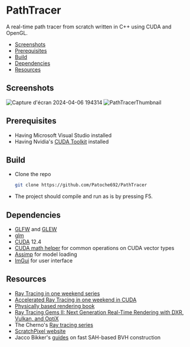 # PathTracer

A real-time path tracer from scratch written in C++ using CUDA and OpenGL.

- [Screenshots](#screenshots)
- [Prerequisites](#prerequisites)
- [Build](#build)
- [Dependencies](#dependencies)
- [Resources](#resources)

## Screenshots
![Capture d'écran 2024-04-06 194314](https://github.com/Patoche692/PathTracer/assets/54531293/4b5813a6-61ea-45bc-a2c7-5e110d82e9d8)
![PathTracerThumbnail](https://github.com/Patoche692/PathTracer/assets/54531293/ba648d76-125d-458c-849b-08f99fdf6da8)

## Prerequisites
- Having Microsoft Visual Studio installed
- Having Nvidia's [CUDA Toolkit](https://developer.nvidia.com/cuda-downloads) installed

## Build
- Clone the repo
   ```sh
   git clone https://github.com/Patoche692/PathTracer
   ```
- The project should compile and run as is by pressing F5.

## Dependencies
- [GLFW](https://www.glfw.org) and [GLEW](https://glew.sourceforge.net)
- [glm](https://github.com/g-truc/glm)
- [CUDA](https://developer.nvidia.com/cuda-downloads) 12.4
- [CUDA math helper](https://github.com/NVIDIA/cuda-samples/blob/master/Common/helper_math.h) for common operations on CUDA vector types
- [Assimp](https://github.com/assimp/assimp) for model loading
- [ImGui](https://github.com/ocornut/imgui) for user interface


## Resources
- [Ray Tracing in one weekend series](https://raytracing.github.io)
- [Accelerated Ray Tracing in one weekend in CUDA](https://developer.nvidia.com/blog/accelerated-ray-tracing-cuda/)
- [Physically based rendering book](https://www.pbr-book.org/4ed/contents)
- [Ray Tracing Gems II: Next Generation Real-Time Rendering with DXR, Vulkan, and OptiX](https://www.realtimerendering.com/raytracinggems/rtg2/index.html)
- The Cherno's [Ray tracing series](https://www.youtube.com/playlist?list=PLlrATfBNZ98edc5GshdBtREv5asFW3yXl)
- [ScratchPixel website](https://scratchapixel.com)
- Jacco Bikker's [guides](https://jacco.ompf2.com/2022/04/13/how-to-build-a-bvh-part-1-basics/) on fast SAH-based BVH construction
